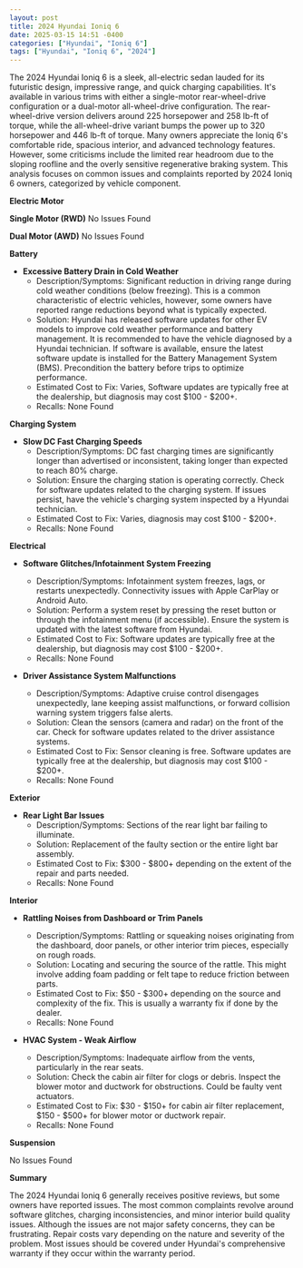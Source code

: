 ```yaml
---
layout: post
title: 2024 Hyundai Ioniq 6
date: 2025-03-15 14:51 -0400
categories: ["Hyundai", "Ioniq 6"]
tags: ["Hyundai", "Ioniq 6", "2024"]
---
```

The 2024 Hyundai Ioniq 6 is a sleek, all-electric sedan lauded for its futuristic design, impressive range, and quick charging capabilities. It's available in various trims with either a single-motor rear-wheel-drive configuration or a dual-motor all-wheel-drive configuration. The rear-wheel-drive version delivers around 225 horsepower and 258 lb-ft of torque, while the all-wheel-drive variant bumps the power up to 320 horsepower and 446 lb-ft of torque. Many owners appreciate the Ioniq 6's comfortable ride, spacious interior, and advanced technology features. However, some criticisms include the limited rear headroom due to the sloping roofline and the overly sensitive regenerative braking system. This analysis focuses on common issues and complaints reported by 2024 Ioniq 6 owners, categorized by vehicle component.

**Electric Motor**

**Single Motor (RWD)**
No Issues Found

**Dual Motor (AWD)**
No Issues Found

**Battery**

*   **Excessive Battery Drain in Cold Weather**
    *   Description/Symptoms: Significant reduction in driving range during cold weather conditions (below freezing). This is a common characteristic of electric vehicles, however, some owners have reported range reductions beyond what is typically expected.
    *   Solution: Hyundai has released software updates for other EV models to improve cold weather performance and battery management. It is recommended to have the vehicle diagnosed by a Hyundai technician. If software is available, ensure the latest software update is installed for the Battery Management System (BMS). Precondition the battery before trips to optimize performance.
    *   Estimated Cost to Fix: Varies, Software updates are typically free at the dealership, but diagnosis may cost $100 - $200+.
    *   Recalls: None Found

**Charging System**

*   **Slow DC Fast Charging Speeds**
    *   Description/Symptoms: DC fast charging times are significantly longer than advertised or inconsistent, taking longer than expected to reach 80% charge.
    *   Solution: Ensure the charging station is operating correctly. Check for software updates related to the charging system. If issues persist, have the vehicle's charging system inspected by a Hyundai technician.
    *   Estimated Cost to Fix: Varies, diagnosis may cost $100 - $200+.
    *   Recalls: None Found

**Electrical**

*   **Software Glitches/Infotainment System Freezing**
    *   Description/Symptoms: Infotainment system freezes, lags, or restarts unexpectedly. Connectivity issues with Apple CarPlay or Android Auto.
    *   Solution: Perform a system reset by pressing the reset button or through the infotainment menu (if accessible). Ensure the system is updated with the latest software from Hyundai.
    *   Estimated Cost to Fix: Software updates are typically free at the dealership, but diagnosis may cost $100 - $200+.
    *   Recalls: None Found

*   **Driver Assistance System Malfunctions**
    *   Description/Symptoms: Adaptive cruise control disengages unexpectedly, lane keeping assist malfunctions, or forward collision warning system triggers false alerts.
    *   Solution: Clean the sensors (camera and radar) on the front of the car. Check for software updates related to the driver assistance systems.
    *   Estimated Cost to Fix: Sensor cleaning is free. Software updates are typically free at the dealership, but diagnosis may cost $100 - $200+.
    *   Recalls: None Found

**Exterior**

*   **Rear Light Bar Issues**
    *   Description/Symptoms: Sections of the rear light bar failing to illuminate.
    *   Solution: Replacement of the faulty section or the entire light bar assembly.
    *   Estimated Cost to Fix: $300 - $800+ depending on the extent of the repair and parts needed.
    *   Recalls: None Found

**Interior**

*   **Rattling Noises from Dashboard or Trim Panels**
    *   Description/Symptoms: Rattling or squeaking noises originating from the dashboard, door panels, or other interior trim pieces, especially on rough roads.
    *   Solution: Locating and securing the source of the rattle. This might involve adding foam padding or felt tape to reduce friction between parts.
    *   Estimated Cost to Fix: $50 - $300+ depending on the source and complexity of the fix. This is usually a warranty fix if done by the dealer.
    *   Recalls: None Found

*   **HVAC System - Weak Airflow**
    *   Description/Symptoms: Inadequate airflow from the vents, particularly in the rear seats.
    *   Solution: Check the cabin air filter for clogs or debris. Inspect the blower motor and ductwork for obstructions. Could be faulty vent actuators.
    *   Estimated Cost to Fix: $30 - $150+ for cabin air filter replacement, $150 - $500+ for blower motor or ductwork repair.
    *   Recalls: None Found

**Suspension**

No Issues Found

**Summary**

The 2024 Hyundai Ioniq 6 generally receives positive reviews, but some owners have reported issues. The most common complaints revolve around software glitches, charging inconsistencies, and minor interior build quality issues. Although the issues are not major safety concerns, they can be frustrating. Repair costs vary depending on the nature and severity of the problem. Most issues should be covered under Hyundai's comprehensive warranty if they occur within the warranty period.

